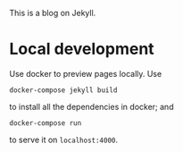 This is a blog on Jekyll.

# Local development
Use docker to preview pages locally. Use
```
docker-compose jekyll build
```
to install all the dependencies in docker; and
```
docker-compose run 
```
to serve it on `localhost:4000`.
